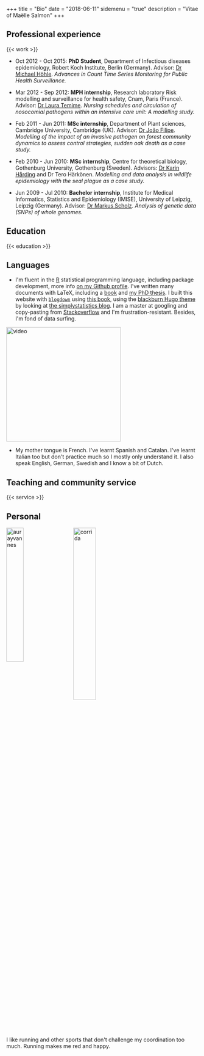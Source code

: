 +++
title = "Bio"
date = "2018-06-11"
sidemenu = "true"
description = "Vitae of Maëlle Salmon"
+++

## <a name="pro"></a>Professional experience

{{< work >}}


* Oct 2012 - Oct 2015: __PhD Student__, Department of Infectious diseases epidemiology, Robert Koch Institute, Berlin (Germany). Advisor: [Dr Michael Höhle](http://staff.math.su.se/hoehle/). 
_Advances in Count Time Series Monitoring for Public Health Surveillance._

* Mar 2012 - Sep 2012: __MPH internship__, Research laboratory Risk modelling and surveillance for health safety, Cnam, Paris (France). Advisor: [Dr Laura Temime](https://www.researchgate.net/profile/Laura_Temime). _Nursing schedules and circulation of nosocomial pathogens within an intensive care unit: A modelling study._

* Feb 2011 - Jun 2011: __MSc internship__, Department of Plant sciences, Cambridge University, Cambridge (UK). Advisor: [Dr João Filipe](https://www.researchgate.net/profile/Joao_Filipe2). _Modelling of the impact of an invasive pathogen on forest community dynamics to assess control strategies, sudden oak death as a case study._

* Feb 2010 - Jun 2010: __MSc internship__, Centre for theoretical biology, Gothenburg University, Gothenburg (Sweden). Advisors: [Dr Karin Hårding](https://www.researchgate.net/profile/Karin_Harding) and Dr Tero Härkönen. 
_Modelling and data analysis in wildlife epidemiology with the seal plague as a case study._

* Jun 2009 - Jul 2010: __Bachelor internship__, Institute for Medical Informatics, Statistics and Epidemiology (IMISE), University of Leipzig, Leipzig (Germany). Advisor: [Dr Markus Scholz](http://www.imise.uni-leipzig.de/Mitarbeiter/Markus.Scholz.jsp). _Analysis of genetic data (SNPs) of whole genomes._

## <a name="education"></a>Education

{{< education >}}

## <a name="languages"></a>Languages

* I'm fluent in the [R](https://www.r-project.org/) statistical programming language, including package development, more info [on my Github profile](https://github.com/maelle). I've written many documents with LaTeX, including a [book](http://www.editions-ellipses.fr/product_info.php?products_id=7159) and [my PhD thesis](https://edoc.ub.uni-muenchen.de/19877/). I built this website with [`blogdown`](https://github.com/rstudio/blogdown) using [this book](https://bookdown.org/yihui/blogdown/), using the [blackburn Hugo theme](https://github.com/yoshiharuyamashita/blackburn) by looking at [the simplystatistics blog](https://simplystatistics.org). I am a master at googling and copy-pasting from [Stackoverflow](http://stackoverflow.com/) and I'm frustration-resistant. Besides, I'm fond of data surfing.

<img src="../img/surf.gif" alt="video" width="300">

* My mother tongue is French. I've learnt Spanish and Catalan. I've learnt Italian too but don't practice much so I mostly only understand it. I also speak English, German, Swedish and I know a bit of Dutch.  

## <a name="service"></a>Teaching and community service

{{< service >}}

## Personal
<img src="../img/aurayvannes.png" alt="aurayvannes" style="float: left; width: 30%; margin-right: 5%; margin-bottom: 0.5em;">
<img src="../img/corrida.jpg" alt="corrida" style="float: left; width: 34%; margin-right: 1%; margin-bottom: 0.5em;">
<p style="clear: both;">
</p>
I like running and other sports that don't challenge my coordination too much. Running makes me red and happy.